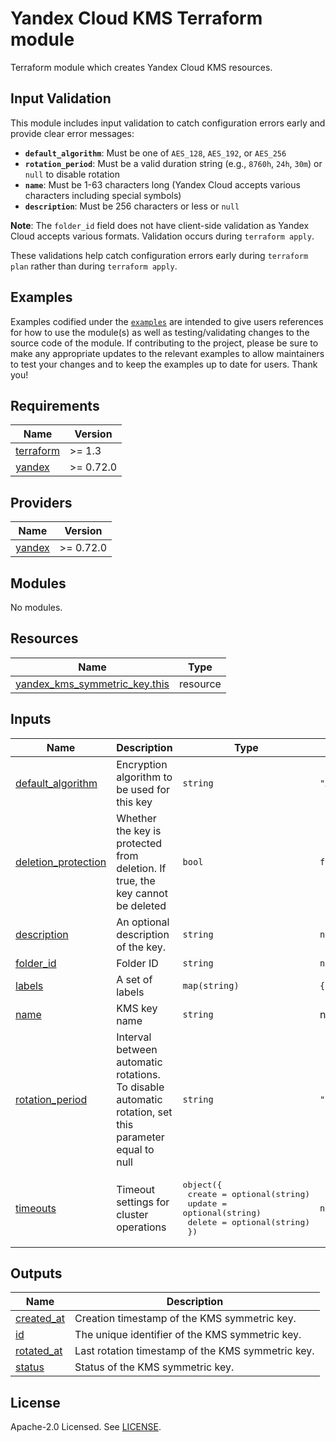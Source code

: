 # Yandex Cloud KMS Terraform module

Terraform module which creates Yandex Cloud KMS resources.

## Input Validation

This module includes input validation to catch configuration errors early and provide clear error messages:

- **`default_algorithm`**: Must be one of `AES_128`, `AES_192`, or `AES_256`
- **`rotation_period`**: Must be a valid duration string (e.g., `8760h`, `24h`, `30m`) or `null` to disable rotation
- **`name`**: Must be 1-63 characters long (Yandex Cloud accepts various characters including special symbols)
- **`description`**: Must be 256 characters or less or `null`

**Note**: The `folder_id` field does not have client-side validation as Yandex Cloud accepts various formats. Validation occurs during `terraform apply`.

These validations help catch configuration errors early during `terraform plan` rather than during `terraform apply`.

## Examples

Examples codified under
the [`examples`](https://github.com/terraform-yacloud-modules/terraform-yandex-kms/tree/main/examples) are intended
to give users references for how to use the module(s) as well as testing/validating changes to the source code of the
module. If contributing to the project, please be sure to make any appropriate updates to the relevant examples to allow
maintainers to test your changes and to keep the examples up to date for users. Thank you!

<!-- BEGIN_TF_DOCS -->
## Requirements

| Name | Version |
|------|---------|
| <a name="requirement_terraform"></a> [terraform](#requirement\_terraform) | >= 1.3 |
| <a name="requirement_yandex"></a> [yandex](#requirement\_yandex) | >= 0.72.0 |

## Providers

| Name | Version |
|------|---------|
| <a name="provider_yandex"></a> [yandex](#provider\_yandex) | >= 0.72.0 |

## Modules

No modules.

## Resources

| Name | Type |
|------|------|
| [yandex_kms_symmetric_key.this](https://registry.terraform.io/providers/yandex-cloud/yandex/latest/docs/resources/kms_symmetric_key) | resource |

## Inputs

| Name | Description | Type | Default | Required |
|------|-------------|------|---------|:--------:|
| <a name="input_default_algorithm"></a> [default\_algorithm](#input\_default\_algorithm) | Encryption algorithm to be used for this key | `string` | `"AES_128"` | no |
| <a name="input_deletion_protection"></a> [deletion\_protection](#input\_deletion\_protection) | Whether the key is protected from deletion. If true, the key cannot be deleted | `bool` | `false` | no |
| <a name="input_description"></a> [description](#input\_description) | An optional description of the key. | `string` | `null` | no |
| <a name="input_folder_id"></a> [folder\_id](#input\_folder\_id) | Folder ID | `string` | `null` | no |
| <a name="input_labels"></a> [labels](#input\_labels) | A set of labels | `map(string)` | `{}` | no |
| <a name="input_name"></a> [name](#input\_name) | KMS key name | `string` | n/a | yes |
| <a name="input_rotation_period"></a> [rotation\_period](#input\_rotation\_period) | Interval between automatic rotations. To disable automatic rotation, set this parameter equal to null | `string` | `"8760h"` | no |
| <a name="input_timeouts"></a> [timeouts](#input\_timeouts) | Timeout settings for cluster operations | <pre>object({<br/>    create = optional(string)<br/>    update = optional(string)<br/>    delete = optional(string)<br/>  })</pre> | `null` | no |

## Outputs

| Name | Description |
|------|-------------|
| <a name="output_created_at"></a> [created\_at](#output\_created\_at) | Creation timestamp of the KMS symmetric key. |
| <a name="output_id"></a> [id](#output\_id) | The unique identifier of the KMS symmetric key. |
| <a name="output_rotated_at"></a> [rotated\_at](#output\_rotated\_at) | Last rotation timestamp of the KMS symmetric key. |
| <a name="output_status"></a> [status](#output\_status) | Status of the KMS symmetric key. |
<!-- END_TF_DOCS -->

## License

Apache-2.0 Licensed.
See [LICENSE](https://github.com/terraform-yacloud-modules/terraform-yandex-kms/blob/main/LICENSE).
